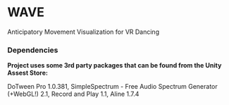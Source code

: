 # WAVE
Anticipatory Movement Visualization for VR Dancing


### Dependencies
**Project uses some 3rd party packages that can be found from the Unity Assest Store:**

DoTween Pro 1.0.381, 
SimpleSpectrum - Free Audio Spectrum Generator (+WebGL!) 2.1,
Record and Play 1.1,
Aline 1.7.4
